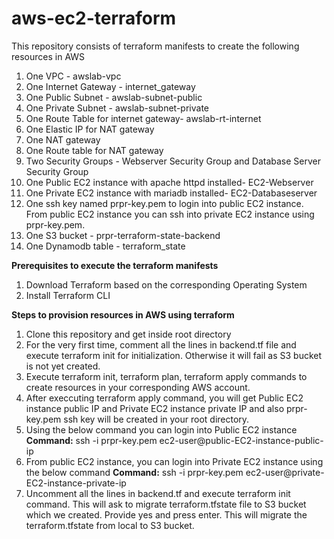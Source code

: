 # aws-ec2-terraform

This repository consists of terraform manifests to create the following resources in AWS

1. One VPC - awslab-vpc
2. One Internet Gateway - internet_gateway
3. One Public Subnet - awslab-subnet-public
4. One Private Subnet - awslab-subnet-private
5. One Route Table for internet gateway- awslab-rt-internet
6. One Elastic IP for NAT gateway
7. One NAT gateway
8. One Route table for NAT gateway
9. Two Security Groups - Webserver Security Group and Database Server Security Group
10. One Public EC2 instance with apache httpd installed- EC2-Webserver
11. One Private EC2 instance with mariadb installed- EC2-Databaseserver
12. One ssh key named prpr-key.pem to login into public EC2 instance. From public EC2 instance you can ssh into private EC2 instance using prpr-key.pem.
13. One S3 bucket - prpr-terraform-state-backend
14. One Dynamodb table - terraform_state

**Prerequisites to execute the terraform manifests**
1. Download Terraform based on the corresponding Operating System
2. Install Terraform CLI

**Steps to provision resources in AWS using terraform**
1. Clone this repository and get inside root directory
2. For the very first time, comment all the lines in backend.tf file and execute terraform init for initialization. Otherwise it will fail as S3 bucket is not yet created.
2. Execute terraform init, terraform plan, terraform apply commands to create resources in your corresponding AWS account.
3. After execcuting terraform apply command, you will get Public EC2 instance public IP and Private EC2 instance private IP and also prpr-key.pem ssh key will be created in your root directory.
4. Using the below command you can login into Public EC2 instance
   **Command:** ssh -i prpr-key.pem ec2-user@public-EC2-instance-public-ip
5. From public EC2 instance, you can login into Private EC2 instance using the below command
   **Command:** ssh -i prpr-key.pem ec2-user@private-EC2-instance-private-ip
6. Uncomment all the lines in backend.tf and execute terraform init command. This will ask to migrate terraform.tfstate file to S3 bucket which we created. Provide yes and press enter. This will migrate the terraform.tfstate from local to S3 bucket.
